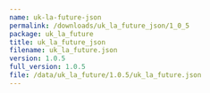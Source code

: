 ```yaml
---
name: uk-la-future-json
permalink: /downloads/uk_la_future_json/1_0_5
package: uk_la_future
title: uk_la_future_json
filename: uk_la_future.json
version: 1.0.5
full_version: 1.0.5
file: /data/uk_la_future/1.0.5/uk_la_future.json
---
```

